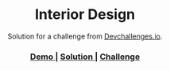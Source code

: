 <!-- Please update value in the {}  -->

<h1 align="center">Interior Design</h1>

<div align="center">
   Solution for a challenge from  <a href="http://devchallenges.io" target="_blank">Devchallenges.io</a>.
</div>

<div align="center">
  <h3>
    <a href="https://silly-lewin-72a419.netlify.app/">
      Demo
    </a>
    <span> | </span>
    <a href="https://github.com/alexomon018/Recipe-Page">
      Solution
    </a>
    <span> | </span>
    <a href="https://devchallenges.io/challenges/Jymh2b2FyebRTUljkNcb">
      Challenge
    </a>
  </h3>
</div>

<!-- TABLE OF CONTENTS -->
